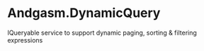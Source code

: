 # Andgasm.DynamicQuery
IQueryable service to support dynamic paging, sorting &amp; filtering expressions
